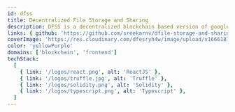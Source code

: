```yaml
---
id: dfss
title: Decentralized File Storage and Sharing
description: DFSS is a decentralized blockchain based version of google drive built on EVM chain. The frontend of the app is built with ReactJS and Bootstrap where users can upload, view, share, rename and download their files. The backend is built with Solidity and managed by Truffle Suite. Files uploaded are stored on IPFS
links: { github: 'https://github.com/sreekarnv/dfile-storage-and-sharing' }
coverImage: 'https://res.cloudinary.com/dfesryh4w/image/upload/v1666187828/portfolio/dfss.png'
color: 'yellowPurple'
domains: ['blockchain', 'frontend']
techStack:
  [
    { link: '/logos/react.png', alt: 'ReactJS' },
    { link: '/logos/truffle.jpg', alt: 'Truffle' },
    { link: '/logos/solidity.png', alt: 'Solidity' },
    { link: '/logos/typescript.png', alt: 'Typescript' },
  ]
---
```

